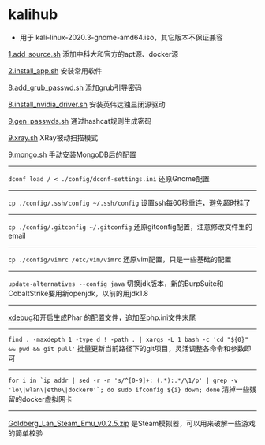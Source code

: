# kalihub

- 用于 kali-linux-2020.3-gnome-amd64.iso，其它版本不保证兼容

[1.add_source.sh](./1.add_source.sh) 添加中科大和官方的apt源、docker源

[2.install_app.sh](./2.install_app.sh) 安装常用软件

[8.add_grub_passwd.sh](./8.add_grub_passwd.sh) 添加grub引导密码

[8.install_nvidia_driver.sh](./8.install_nvidia_driver.sh) 安装英伟达独显闭源驱动

[9.gen_passwds.sh](./9.gen_passwds.sh) 通过hashcat规则生成密码

[9.xray.sh](./9.xray.sh) XRay被动扫描模式

[9.mongo.sh](./9.mongo.sh) 手动安装MongoDB后的配置

---

`dconf load / < ./config/dconf-settings.ini` 还原Gnome配置

---

`cp ./config/.ssh/config ~/.ssh/config` 设置ssh每60秒重连，避免超时挂了

---

`cp ./config/.gitconfig ~/.gitconfig` 还原gitconfig配置，注意修改文件里的email

---

`cp ./config/vimrc /etc/vim/vimrc` 还原vim配置，只是一些基础的配置

---

`update-alternatives --config java` 切换jdk版本，新的BurpSuite和CobaltStrike要用新openjdk，以前的用jdk1.8

---

[xdebug](./config/php.ini)和开启生成Phar 的配置文件，追加至php.ini文件末尾

---

`find . -maxdepth 1 -type d ! -path . | xargs -L 1 bash -c 'cd "${0}" && pwd && git pull'` 批量更新当前路径下的git项目，灵活调整各命令和参数即可

---

```for i in `ip addr | sed -r -n 's/^[0-9]+: (.*):.*/\1/p' | grep -v 'lo\|wlan\|eth0\|docker0'`; do sudo ifconfig ${i} down; done``` 清掉一些残留的docker虚拟网卡

--- 

[Goldberg_Lan_Steam_Emu_v0.2.5.zip](./Goldberg_Lan_Steam_Emu_v0.2.5.zip) 是Steam模拟器，可以用来破解一些游戏的简单校验